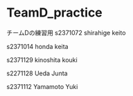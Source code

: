 # TeamD_practice
チームDの練習用
s2371072 shirahige keito

s2371014 honda keita

s2371129 kinoshita kouki

s2271128 Ueda Junta

s2371112 Yamamoto Yuki